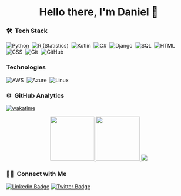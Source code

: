 <p>
  <h1 align="center"><b>Hello there, I'm Daniel 👋</b></h1>
</p>

### 🛠 &nbsp;Tech Stack

![Python](https://img.shields.io/badge/-Python-05122A?style=flat&logo=python)&nbsp;
![R (Statistics)](https://img.shields.io/badge/-R-05122A?style=flat&logo=R&logoColor=276DC3)&nbsp;
![Kotlin](https://img.shields.io/badge/-Kotlin-000?&logo=Kotlin&&logoColor=1572B6)&nbsp;
![C#](https://img.shields.io/badge/-C%20Sharp-000?&logo=C#&&logoColor=1572B6)&nbsp;
![Django](https://img.shields.io/badge/-Django-05122A?style=flat&logo=django&logoColor=092E20)&nbsp;
![SQL](https://img.shields.io/badge/-SQL-000?&logo=MySQL&logoColor=4479A1)&nbsp;
![HTML](https://img.shields.io/badge/-HTML-05122A?style=flat&logo=HTML5)&nbsp;
![CSS](https://img.shields.io/badge/-CSS-05122A?style=flat&logo=CSS3&logoColor=1572B6)&nbsp;
![Git](https://img.shields.io/badge/-Git-05122A?style=flat&logo=git)&nbsp;
![GitHub](https://img.shields.io/badge/-GitHub-05122A?style=flat&logo=github)&nbsp;

### Technologies

![AWS](https://img.shields.io/badge/-AWS-000?&logo=Amazon-AWS&logoColor=FF9900)&nbsp;
![Azure](https://img.shields.io/badge/-Azure-000?&logo=Microsoft-Azure&logoColor=4479A1)&nbsp;
![Linux](https://img.shields.io/badge/-Linux-000?&logo=Linux&logoColor=FCC624)&nbsp;

### ⚙️ &nbsp;GitHub Analytics
[![wakatime](https://wakatime.com/badge/user/e73f2078-d548-45ae-96f4-551f6a6d20b0.svg)](https://wakatime.com/@e73f2078-d548-45ae-96f4-551f6a6d20b0)
<p align="center">
<a href="https://www.twitter.com/danieldowombo">
  <img height="120px" src="https://github-readme-stats.vercel.app/api?username=danielkauffmann&hide_title=true&hide_border=true&show_icons=true&include_all_commits=true&count_private=true&line_height=21&text_color=000&icon_color=000&bg_color=0,ea6161,ffc64d,fffc4d,52fa5a&theme=graywhite" />
  <img height="120px" src="https://github-readme-stats.vercel.app/api/top-langs/?username=danielkauffmann&hide=html&hide_title=true&hide_border=true&layout=compact&langs_count=7&exclude_repo=comp426,Redventures-Movie-Quotes&text_color=000&icon_color=fff&bg_color=0,52fa5a,4dfcff,c64dff&theme=graywhite" />
  <a href="https://wakatime.com"><img src="https://wakatime.com/share/@danielkauffmann/7aeb7ff1-76fe-4151-a32e-2210e7594ce2.png" /></a>
  </a>
<p/>

### 🤝🏻 &nbsp;Connect with Me

<p align="center">
  
   [![Linkedin Badge](https://img.shields.io/badge/-danielkauffmann-blue?style=flat-square&logo=Linkedin&logoColor=white&link=https://www.linkedin.com/in/danielkauffmann/)](https://www.linkedin.com/in/danielkauffmann/)
   [![Twitter Badge](https://img.shields.io/badge/-@danieldowombo-1ca0f1?style=flat-square&labelColor=1ca0f1&logo=twitter&logoColor=white&link=https://twitter.com/danieldowombo)](https://twitter.com/danieldowombo)
   
</p>

